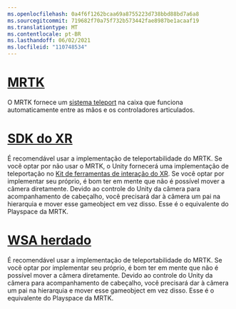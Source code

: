 ```yaml
---
ms.openlocfilehash: 0a4f6f1262bcaa69a8755223d738bbd88bd7a6a8
ms.sourcegitcommit: 719682f70a75f732b573442fae8987be1acaaf19
ms.translationtype: MT
ms.contentlocale: pt-BR
ms.lasthandoff: 06/02/2021
ms.locfileid: "110748534"
---
```

# <a name="mrtk"></a>[MRTK](#tab/mrtk)
<!-- NEVER CHANGE THE ABOVE LINE! -->

O MRTK fornece um [sistema teleport](/windows/mixed-reality/mrtk-unity/features/teleport-system/teleport-system) na caixa que funciona automaticamente entre as mãos e os controladores articulados.

# <a name="xr-sdk"></a>[SDK do XR](#tab/xr)
<!-- NEVER CHANGE THE ABOVE LINE! -->

É recomendável usar a implementação de teleportabilidade do MRTK.
Se você optar por não usar o MRTK, o Unity fornecerá uma implementação de teleportação no [Kit de ferramentas de interação do XR](https://docs.unity3d.com/Packages/com.unity.xr.interaction.toolkit@1.0/manual/locomotion.html).
Se você optar por implementar seu próprio, é bom ter em mente que não é possível mover a câmera diretamente. Devido ao controle do Unity da câmera para acompanhamento de cabeçalho, você precisará dar à câmera um pai na hierarquia e mover esse gameobject em vez disso. Esse é o equivalente do Playspace da MRTK.

# <a name="legacy-wsa"></a>[WSA herdado](#tab/wsa)
<!-- NEVER CHANGE THE ABOVE LINE! -->

É recomendável usar a implementação de teleportabilidade do MRTK.
Se você optar por implementar seu próprio, é bom ter em mente que não é possível mover a câmera diretamente. Devido ao controle do Unity da câmera para acompanhamento de cabeçalho, você precisará dar à câmera um pai na hierarquia e mover esse gameobject em vez disso. Esse é o equivalente do Playspace da MRTK.